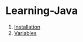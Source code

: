 # Learning-Java  
1. [Installation](Documentation/Instalation.md)
1. [Variables](Documentation/Variables.md)
